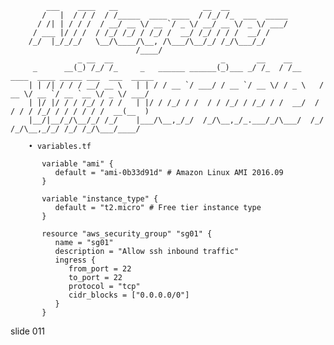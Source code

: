             ___    ____   __                   __  __
           /   |  / / /  / /_____  ____ ____  / /_/ /_  ___  _____
          / /| | / / /  / __/ __ \/ __ `/ _ \/ __/ __ \/ _ \/ ___/
         / ___ |/ / /  / /_/ /_/ / /_/ /  __/ /_/ / / /  __/ /
        /_/  |_/_/_/   \__/\____/\__, /\___/\__/_/ /_/\___/_/
                                /____/
                   _ __  __                        _       __    __
         _      __(_) /_/ /_     _   ______ ______(_)___ _/ /_  / /__     ____  ____ _____ ___  ___  _____
        | | /| / / / __/ __ \   | | / / __ `/ ___/ / __ `/ __ \/ / _ \   / __ \/ __ `/ __ `__ \/ _ \/ ___/
        | |/ |/ / / /_/ / / /   | |/ / /_/ / /  / / /_/ / /_/ / /  __/  / / / / /_/ / / / / / /  __(__  )
        |__/|__/_/\__/_/ /_/    |___/\__,_/_/  /_/\__,_/_.___/_/\___/  /_/ /_/\__,_/_/ /_/ /_/\___/____/

        • variables.tf

           variable "ami" {
              default = "ami-0b33d91d" # Amazon Linux AMI 2016.09
           }

           variable "instance_type" {
              default = "t2.micro" # Free tier instance type
           }

           resource "aws_security_group" "sg01" {
              name = "sg01"
              description = "Allow ssh inbound traffic"
              ingress {
                 from_port = 22
                 to_port = 22
                 protocol = "tcp"
                 cidr_blocks = ["0.0.0.0/0"]
              }
           }
















































































slide 011
